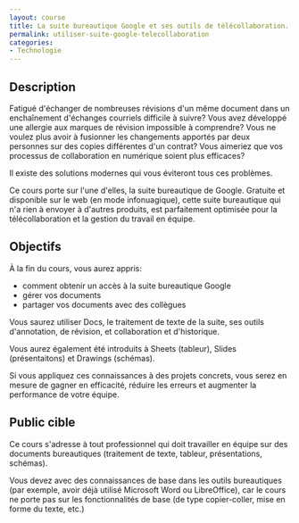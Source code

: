 ```yaml
---
layout: course
title: La suite bureautique Google et ses outils de télécollaboration.
permalink: utiliser-suite-google-telecollaboration
categories:
- Technologie
---
```

## Description
Fatigué d'échanger de nombreuses révisions d'un même document dans un enchaînement d'échanges courriels difficile à suivre? Vous avez développé une allergie aux marques de révision impossible à comprendre? Vous ne voulez plus avoir à fusionner les changements apportés par deux personnes sur des copies différentes d'un contrat? Vous aimeriez que vos processus de collaboration en numérique soient plus efficaces?

Il existe des solutions modernes qui vous éviteront tous ces problèmes.

Ce cours porte sur l'une d'elles, la suite bureautique de Google. Gratuite et disponible sur le web (en mode infonuagique), cette suite bureautique qui n'a rien à envoyer à d'autres produits, est parfaitement optimisée pour la télécollaboration et la gestion du travail en équipe.

## Objectifs
À la fin du cours, vous aurez appris:

* comment obtenir un accès à la suite bureautique Google
* gérer vos documents
* partager vos documents avec des collègues

Vous saurez utiliser Docs, le traitement de texte de la suite, ses outils d'annotation, de révision, et collaboration et d'historique.

Vous aurez également été introduits à Sheets (tableur), Slides (présentaitons) et Drawings (schémas).

Si vous appliquez ces connaissances à des projets concrets, vous serez en mesure de gagner en efficacité, réduire les erreurs et augmenter la performance de votre équipe.

## Public cible
Ce cours s'adresse à tout professionnel qui doit travailler en équipe sur des documents bureautiques (traitement de texte, tableur, présentations, schémas).

Vous devez avec des connaissances de base dans les outils bureautiques (par exemple, avoir déjà utilisé Microsoft Word ou LibreOffice), car le cours ne porte pas sur les fonctionnalités de base (de type copier-coller, mise en forme du texte, etc.)

